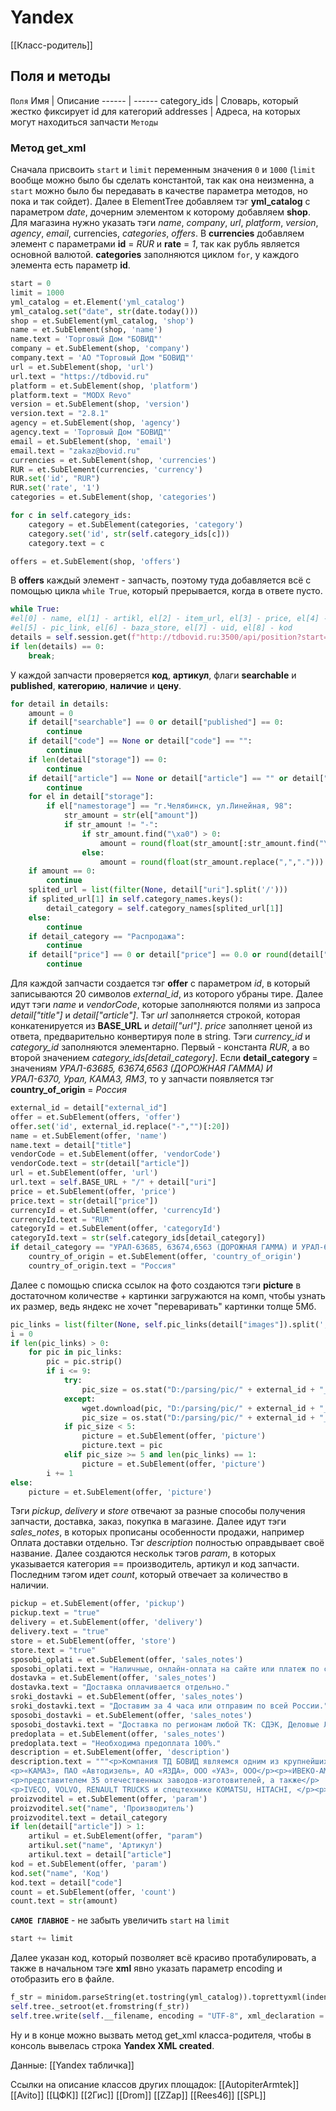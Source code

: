 # Yandex
[[Класс-родитель]]
## Поля и методы
`Поля`
Имя | Описание
------ | ------
category_ids | Словарь, который жестко фиксирует id для категорий
addresses | Адреса, на которых могут находиться запчасти
`Методы`
### Метод get_xml
Сначала присвоить `start` и `limit` переменным значения `0` и `1000` (`limit` вообще можно было бы сделать константой, так как она неизменна, а `start` можно было бы передавать в качестве параметра методов, но пока и так сойдет). Далее в ElementTree добавляем тэг **yml_catalog** с параметром *date*, дочерним элементом к которому добавляем **shop**. Для магазина нужно указать тэги *name*, *company*, *url*, *platform*, *version*, *agency*, *email*, currencies, *categories*, *offers*.
В **currencies** добавляем элемент с параметрами **id** = *RUR*  и **rate** = *1*, так как рубль является основной валютой.
**categories** заполняются циклом `for`, у каждого элемента есть параметр **id**.
```python
start = 0
limit = 1000
yml_catalog = et.Element('yml_catalog')
yml_catalog.set("date", str(date.today()))
shop = et.SubElement(yml_catalog, 'shop')
name = et.SubElement(shop, 'name')
name.text = 'Торговый Дом "БОВИД"'
company = et.SubElement(shop, 'company')
company.text = 'АО "Торговый Дом "БОВИД"'
url = et.SubElement(shop, 'url')
url.text = "https://tdbovid.ru"
platform = et.SubElement(shop, 'platform')
platform.text = "MODX Revo"
version = et.SubElement(shop, 'version')
version.text = "2.8.1"
agency = et.SubElement(shop, 'agency')
agency.text = 'Торговый Дом "БОВИД"'
email = et.SubElement(shop, 'email')
email.text = "zakaz@bovid.ru"
currencies = et.SubElement(shop, 'currencies')
RUR = et.SubElement(currencies, 'currency')
RUR.set('id', "RUR")
RUR.set('rate', '1')
categories = et.SubElement(shop, 'categories')    

for c in self.category_ids:
	category = et.SubElement(categories, 'category')
	category.set('id', str(self.category_ids[c]))
	category.text = c

offers = et.SubElement(shop, 'offers')
```
В **offers** каждый элемент - запчасть, поэтому туда добавляется всё с помощью цикла `while True`, который прерывается, когда в ответе пусто.
```python
while True:
#el[0] - name, el[1] - artikl, el[2] - item_url, el[3] - price, el[4] - category, 
#el[5] - pic_link, el[6] - baza_store, el[7] - uid, el[8] - kod
details = self.session.get(f"http://tdbovid.ru:3500/api/position?start={start}&limit={limit}").json()
if len(details) == 0:
	break;
```
У каждой запчасти проверяется **код**, **артикул**, флаги **searchable** и **published**, **категорию**, **наличие** и **цену**.
```python
for detail in details:
	amount = 0
	if detail["searchable"] == 0 or detail["published"] == 0:
		continue
	if detail["code"] == None or detail["code"] == "":
		continue
	if len(detail["storage"]) == 0:
		continue
	if detail["article"] == None or detail["article"] == "" or detail["article"].find("...") > 0:
		continue
	for el in detail["storage"]:
		if el["namestorage"] == "г.Челябинск, ул.Линейная, 98":
			str_amount = str(el["amount"])
			if str_amount != "-":
				if str_amount.find("\xa0") > 0:
					amount = round(float(str_amount[:str_amount.find("\xa0")]))
				else:
					amount = round(float(str_amount.replace(",",".")))
	if amount == 0:
		continue
	splited_url = list(filter(None, detail["uri"].split('/')))
	if splited_url[1] in self.category_names.keys():
		detail_category = self.category_names[splited_url[1]]
	else:
		continue
	if detail_category == "Распродажа":
		continue
	if detail["price"] == 0 or detail["price"] == 0.0 or round(detail["price"]) == 0 or str(detail["price"]) == "":
		continue
```
Для каждой запчасти создается тэг **offer** с параметром *id*, в который записываются 20 символов *external_id*, из которого убраны тире.
Далее идут тэги *name* и *vendorCode*, которые заполняются полями из запроса *detail["title"]* и *detail["article"]*.
Тэг *url* заполняется строкой, которая конкатенируется из **BASE_URL** и *detail["url"]*.
*price* заполняет ценой из ответа, предварительно конвертируя поле в string.
Тэги *currency_id* и *category_id* заполняются элементарно. Первый - константа *RUR*, а во второй значением *category_ids[detail_category]*.
Если **detail_category** = значениям *УРАЛ-63685, 63674,6563 (ДОРОЖНАЯ ГАММА) И УРАЛ-6370, Урал, КАМАЗ, ЯМЗ*, то у запчасти появляется тэг **country_of_origin** = *Россия*
```python
external_id = detail["external_id"]
offer = et.SubElement(offers, 'offer')
offer.set('id', external_id.replace("-","")[:20])
name = et.SubElement(offer, 'name')
name.text = detail["title"]
vendorCode = et.SubElement(offer, 'vendorCode')
vendorCode.text = str(detail["article"])
url = et.SubElement(offer, 'url')
url.text = self.BASE_URL + "/" + detail["uri"]
price = et.SubElement(offer, 'price')
price.text = str(detail["price"])
currencyId = et.SubElement(offer, 'currencyId')
currencyId.text = "RUR"
categoryId = et.SubElement(offer, 'categoryId')
categoryId.text = str(self.category_ids[detail_category])
if detail_category == "УРАЛ-63685, 63674,6563 (ДОРОЖНАЯ ГАММА) И УРАЛ-6370" or detail_category == "Урал" or detail_category == "КАМАЗ" or detail_category == "ЯМЗ":
	country_of_origin = et.SubElement(offer, 'country_of_origin')
	country_of_origin.text = "Россия"
```
Далее с помощью списка ссылок на фото создаются тэги **picture** в достаточном количестве + картинки загружаются на комп, чтобы узнать их размер, ведь яндекс не хочет "переваривать" картинки толще 5Мб.
```python
pic_links = list(filter(None, self.pic_links(detail["images"]).split(',')))
i = 0
if len(pic_links) > 0:
	for pic in pic_links:
		pic = pic.strip()
		if i <= 9:
			try:
				pic_size = os.stat("D:/parsing/pic/" + external_id + "_" + str(i) + ".jpeg").st_size/(1024*1024)
			except:
				wget.download(pic, "D:/parsing/pic/" + external_id + "_" + str(i) + ".jpeg")
				pic_size = os.stat("D:/parsing/pic/" + external_id + "_" + str(i) + ".jpeg").st_size/(1024*1024)
			if pic_size < 5:
				picture = et.SubElement(offer, 'picture')
				picture.text = pic
			elif pic_size >= 5 and len(pic_links) == 1:
				picture = et.SubElement(offer, 'picture') 
		i += 1 
else:
	picture = et.SubElement(offer, 'picture') 
```
Тэги *pickup*, *delivery* и *store* отвечают за разные способы получения запчасти, доставка, заказ, покупка в магазине.
Далее идут тэги *sales_notes*, в которых прописаны особенности продажи, например Оплата доставки отдельно.
Тэг *description* полностью оправдывает своё название.
Далее создаются нескольк тэгов *param*, в которых указывается категория == производитель, артикул и код запчасти.
Последним тэгом идет *count*, который отвечает за количество в наличии.
```python
pickup = et.SubElement(offer, 'pickup')
pickup.text = "true"
delivery = et.SubElement(offer, 'delivery')
delivery.text = "true"
store = et.SubElement(offer, 'store')
store.text = "true"
sposobi_oplati = et.SubElement(offer, 'sales_notes')
sposobi_oplati.text = "Наличные, онлайн-оплата на сайте или платеж по счету."
dostavka = et.SubElement(offer, 'sales_notes')
dostavka.text = "Доставка оплачивается отдельно."
sroki_dostavki = et.SubElement(offer, 'sales_notes')
sroki_dostavki.text = "Доставим за 4 часа или отправим по всей России."
sposobi_dostavki = et.SubElement(offer, 'sales_notes')
sposobi_dostavki.text = "Доставка по регионам любой ТК: СДЭК, Деловые Линии, ПЭК, КИТ и др."
predoplata = et.SubElement(offer, 'sales_notes')
predoplata.text = "Необходима предоплата 100%."
description = et.SubElement(offer, 'description')
description.text = """<p>Компания ТД БОВИД являемся одним из крупнейших поставщиков в России и официальным дилером АО «Автомобильный завод «УРАЛ», ПАО</p>
<p>«КАМАЗ», ПАО «Автодизель», АО «ЯЗДА», ООО «УАЗ», ООО</p><p>«ИВЕКО-АМТ», ООО «Автоцентр ОСВАР», АО «Гидросила М»,</p>
<p>представителем 35 отечественных заводов-изготовителей, а также</p>
<p>IVECO, VOLVO, RENAULT TRUCKS и спецтехнике KOMATSU, HITACHI, </p><p>CATERPILLAR.</p>"""
proizvoditel = et.SubElement(offer, 'param')
proizvoditel.set("name", 'Производитель')
proizvoditel.text = detail_category
if len(detail["article"]) > 1:
	artikul = et.SubElement(offer, "param")
	artikul.set("name", 'Артикул')
	artikul.text = detail["article"]
kod = et.SubElement(offer, 'param')
kod.set("name", 'Код')
kod.text = detail["code"]
count = et.SubElement(offer, 'count')
count.text = str(amount)
```
**`САМОЕ ГЛАВНОЕ`** - не забыть увеличить `start` на `limit`
```python
start += limit
```
Далее указан код, который позволяет всё красиво протабулировать, а также в начальном тэге **xml** явно указать параметр encoding и отобразить его в файле.
```python
f_str = minidom.parseString(et.tostring(yml_catalog)).toprettyxml(indent = "   ")
self.tree._setroot(et.fromstring(f_str))
self.tree.write(self.__filename, encoding = "UTF-8", xml_declaration = True)
```
Ну и в конце можно вызвать метод get_xml класса-родителя, чтобы в консоль вывелась строка **Yandex XML created**. 

Данные:
[[Yandex табличка]]

Ссылки на описание классов других площадок:
[[AutopiterArmtek]]
[[Avito]]
[[ЦФК]]
[[2Гис]]
[[Drom]]
[[ZZap]]
[[Rees46]]
[[SPL]]